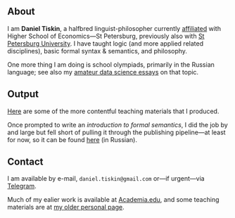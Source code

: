 ## About

I am **Daniel Tiskin**, a halfbred linguist-philosopher currently [affiliated](https://www.hse.ru/org/persons/109848504) with Higher School of Economics—St Petersburg, previously also with [St Petersburg University](https://spbu.ru/). I have taught logic (and more applied related disciplines), basic formal syntax & semantics, and philosophy.

One more thing I am doing is school olympiads, primarily in the Russian language; see also my [amateur data science essays](https://github.com/nombretemporal/school-olympiads) on that topic.

## Output

[Here](teaching/linguistics.md) are some of the more contentful teaching materials that I produced.

Once prompted to write an _introduction to formal semantics_, I did the job by and large but fell short of pulling it through the publishing pipeline—at least for now, so it can be found [here](teaching/Book.01.2023.posterior.pdf) (in Russian).

## Contact
I am available by e-mail, `daniel.tiskin@gmail.com` or—if urgent—via [Telegram](https://t.me/tiskin).

Much of my ealier work is available at [Academia.edu](https://spbu.academia.edu/tiskin), and some teaching materials are at [my older personal page](https://sites.google.com/view/tiskin).
